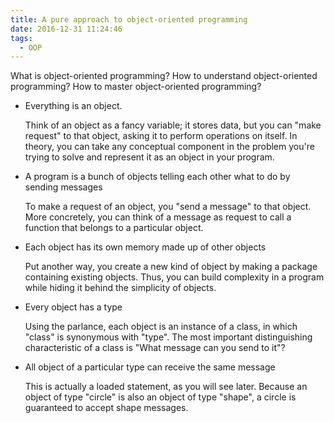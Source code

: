 ```yaml
---
title: A pure approach to object-oriented programming
date: 2016-12-31 11:24:46
tags:
  - OOP
---
```


What is object-oriented programming? How to understand object-oriented programming? How to master object-oriented programming?

- Everything is an object.

  Think of an object as a fancy variable; it stores data, but you can "make request" to that object, asking it to perform operations on itself. In theory, you can take any conceptual component in the problem you're trying to solve and represent it as an object in your program.

- A program is a bunch of objects telling each other what to do by sending messages

  To make a request of an object, you "send a message" to that object. More concretely, you can think of a message as request to call a function that belongs to a particular object.

- Each object has its own memory made up of other objects

  Put another way, you create a new kind of object by making a package containing existing objects. Thus, you can build complexity in a program while hiding it behind the simplicity of objects.

- Every object has a type

  Using the parlance, each object is an instance of a class, in which "class" is synonymous with "type". The most important distinguishing characteristic of a class is "What message can you send to it"?

- All object of a particular type can receive the same message

  This is actually a loaded statement, as you will see later. Because an object of type "circle" is also an object of type "shape", a circle is guaranteed to accept shape messages.
